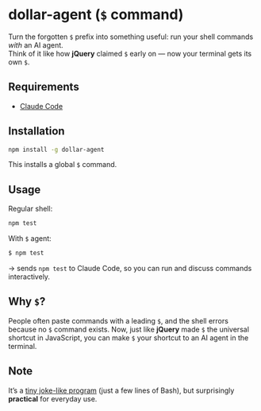 # dollar-agent (`$` command)

Turn the forgotten `$` prefix into something useful: run your shell commands _with_ an AI agent.  
Think of it like how **jQuery** claimed `$` early on — now your terminal gets its own `$`.

## Requirements

- [Claude Code](https://github.com/anthropics/claude-code)

## Installation

```bash
npm install -g dollar-agent
```

This installs a global `$` command.

## Usage

Regular shell:

```bash
npm test
```

With `$` agent:

```bash
$ npm test
```

→ sends `npm test` to Claude Code, so you can run and discuss commands interactively.

## Why `$`?

People often paste commands with a leading `$`, and the shell errors because no `$` command exists.
Now, just like **jQuery** made `$` the universal shortcut in JavaScript, you can make `$` your shortcut to an AI agent in the terminal.

## Note

It’s a [tiny joke-like program](https://github.com/hata6502/dollar-agent/blob/main/index.sh) (just a few lines of Bash),
but surprisingly **practical** for everyday use.

